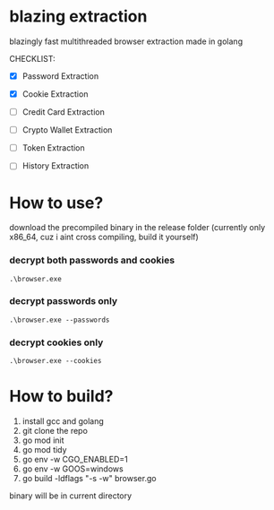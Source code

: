 # blazing extraction
blazingly fast multithreaded browser extraction made in golang

CHECKLIST:
- [x] Password Extraction
- [x] Cookie Extraction
- [ ] Credit Card Extraction
- [ ] Crypto Wallet Extraction
- [ ] Token Extraction
- [ ] History Extraction


# How to use? 
download the precompiled binary in the release folder (currently only x86_64, cuz i aint cross compiling, build it yourself)

### decrypt both passwords and cookies
```
.\browser.exe
```

### decrypt passwords only
```
.\browser.exe --passwords
```

### decrypt cookies only
```
.\browser.exe --cookies
```


# How to build? 
1. install gcc and golang 
2. git clone the repo
3. go mod init 
4. go mod tidy
5. go env -w CGO_ENABLED=1
6. go env -w GOOS=windows
7. go build -ldflags "-s -w" browser.go

binary will be in current directory

